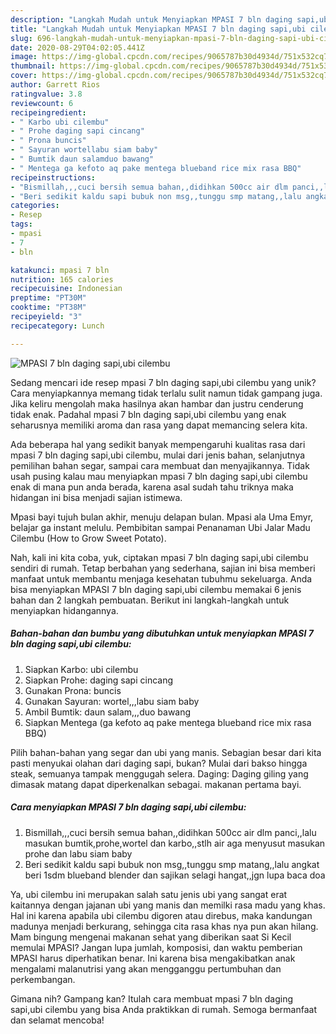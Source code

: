 ```yaml
---
description: "Langkah Mudah untuk Menyiapkan MPASI 7 bln daging sapi,ubi cilembu yang Lezat Sekali"
title: "Langkah Mudah untuk Menyiapkan MPASI 7 bln daging sapi,ubi cilembu yang Lezat Sekali"
slug: 696-langkah-mudah-untuk-menyiapkan-mpasi-7-bln-daging-sapi-ubi-cilembu-yang-lezat-sekali
date: 2020-08-29T04:02:05.441Z
image: https://img-global.cpcdn.com/recipes/9065787b30d4934d/751x532cq70/mpasi-7-bln-daging-sapiubi-cilembu-foto-resep-utama.jpg
thumbnail: https://img-global.cpcdn.com/recipes/9065787b30d4934d/751x532cq70/mpasi-7-bln-daging-sapiubi-cilembu-foto-resep-utama.jpg
cover: https://img-global.cpcdn.com/recipes/9065787b30d4934d/751x532cq70/mpasi-7-bln-daging-sapiubi-cilembu-foto-resep-utama.jpg
author: Garrett Rios
ratingvalue: 3.8
reviewcount: 6
recipeingredient:
- " Karbo ubi cilembu"
- " Prohe daging sapi cincang"
- " Prona buncis"
- " Sayuran wortellabu siam baby"
- " Bumtik daun salamduo bawang"
- " Mentega ga kefoto aq pake mentega blueband rice mix rasa BBQ"
recipeinstructions:
- "Bismillah,,,cuci bersih semua bahan,,didihkan 500cc air dlm panci,,lalu masukan bumtik,prohe,wortel dan karbo,,stlh air aga menyusut masukan prohe dan labu siam baby"
- "Beri sedikit kaldu sapi bubuk non msg,,tunggu smp matang,,lalu angkat beri 1sdm blueband blender dan sajikan selagi hangat,,jgn lupa baca doa"
categories:
- Resep
tags:
- mpasi
- 7
- bln

katakunci: mpasi 7 bln 
nutrition: 165 calories
recipecuisine: Indonesian
preptime: "PT30M"
cooktime: "PT38M"
recipeyield: "3"
recipecategory: Lunch

---
```



![MPASI 7 bln daging sapi,ubi cilembu](https://img-global.cpcdn.com/recipes/9065787b30d4934d/751x532cq70/mpasi-7-bln-daging-sapiubi-cilembu-foto-resep-utama.jpg)

Sedang mencari ide resep mpasi 7 bln daging sapi,ubi cilembu yang unik? Cara menyiapkannya memang tidak terlalu sulit namun tidak gampang juga. Jika keliru mengolah maka hasilnya akan hambar dan justru cenderung tidak enak. Padahal mpasi 7 bln daging sapi,ubi cilembu yang enak seharusnya memiliki aroma dan rasa yang dapat memancing selera kita.

Ada beberapa hal yang sedikit banyak mempengaruhi kualitas rasa dari mpasi 7 bln daging sapi,ubi cilembu, mulai dari jenis bahan, selanjutnya pemilihan bahan segar, sampai cara membuat dan menyajikannya. Tidak usah pusing kalau mau menyiapkan mpasi 7 bln daging sapi,ubi cilembu enak di mana pun anda berada, karena asal sudah tahu triknya maka hidangan ini bisa menjadi sajian istimewa.

Mpasi bayi tujuh bulan akhir, menuju delapan bulan. Mpasi ala Uma Emyr, belajar ga instant melulu. Pembibitan sampai Penanaman Ubi Jalar Madu Cilembu (How to Grow Sweet Potato).


Nah, kali ini kita coba, yuk, ciptakan mpasi 7 bln daging sapi,ubi cilembu sendiri di rumah. Tetap berbahan yang sederhana, sajian ini bisa memberi manfaat untuk membantu menjaga kesehatan tubuhmu sekeluarga. Anda bisa menyiapkan MPASI 7 bln daging sapi,ubi cilembu memakai 6 jenis bahan dan 2 langkah pembuatan. Berikut ini langkah-langkah untuk menyiapkan hidangannya.

<!--inarticleads1-->

##### Bahan-bahan dan bumbu yang dibutuhkan untuk menyiapkan MPASI 7 bln daging sapi,ubi cilembu:

1. Siapkan  Karbo: ubi cilembu
1. Siapkan  Prohe: daging sapi cincang
1. Gunakan  Prona: buncis
1. Gunakan  Sayuran: wortel,,,labu siam baby
1. Ambil  Bumtik: daun salam,,,duo bawang
1. Siapkan  Mentega (ga kefoto aq pake mentega blueband rice mix rasa BBQ)


Pilih bahan-bahan yang segar dan ubi yang manis. Sebagian besar dari kita pasti menyukai olahan dari daging sapi, bukan? Mulai dari bakso hingga steak, semuanya tampak menggugah selera. Daging: Daging giling yang dimasak matang dapat diperkenalkan sebagai. makanan pertama bayi. 

<!--inarticleads2-->

##### Cara menyiapkan MPASI 7 bln daging sapi,ubi cilembu:

1. Bismillah,,,cuci bersih semua bahan,,didihkan 500cc air dlm panci,,lalu masukan bumtik,prohe,wortel dan karbo,,stlh air aga menyusut masukan prohe dan labu siam baby
1. Beri sedikit kaldu sapi bubuk non msg,,tunggu smp matang,,lalu angkat beri 1sdm blueband blender dan sajikan selagi hangat,,jgn lupa baca doa


Ya, ubi cilembu ini merupakan salah satu jenis ubi yang sangat erat kaitannya dengan jajanan ubi yang manis dan memilki rasa madu yang khas. Hal ini karena apabila ubi cilembu digoren atau direbus, maka kandungan madunya menjadi berkurang, sehingga cita rasa khas nya pun akan hilang. Mam bingung mengenai makanan sehat yang diberikan saat Si Kecil memulai MPASI? Jangan lupa jumlah, komposisi, dan waktu pemberian MPASI harus diperhatikan benar. Ini karena bisa mengakibatkan anak mengalami malanutrisi yang akan mengganggu pertumbuhan dan perkembangan. 

Gimana nih? Gampang kan? Itulah cara membuat mpasi 7 bln daging sapi,ubi cilembu yang bisa Anda praktikkan di rumah. Semoga bermanfaat dan selamat mencoba!
